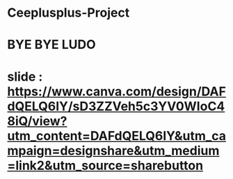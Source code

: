 # Ceeplusplus-Project 
# BYE BYE LUDO
# slide : https://www.canva.com/design/DAFdQELQ6IY/sD3ZZVeh5c3YV0WIoC48iQ/view?utm_content=DAFdQELQ6IY&utm_campaign=designshare&utm_medium=link2&utm_source=sharebutton
